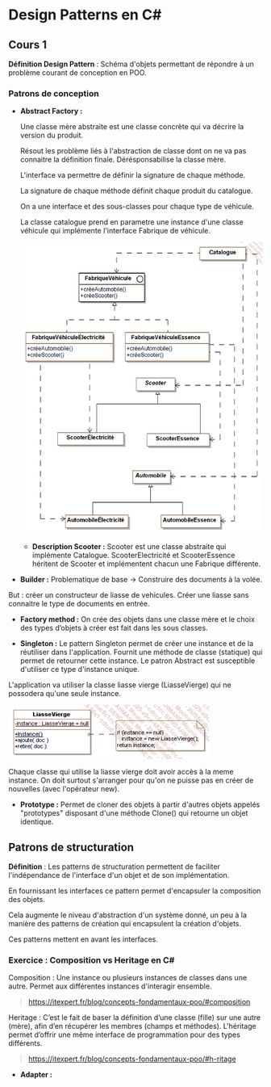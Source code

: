 # **Design Patterns en C#**

## **Cours 1**

**Définition Design Pattern** : Schéma d'objets permettant de répondre à un problème courant de conception en POO.

### **Patrons de conception**

- **Abstract Factory :**

    Une classe mère abstraite est une classe concrète qui va décrire la version du produit.

    Résout les problème liés à l'abstraction de classe dont on ne va pas connaitre la définition finale. Dérésponsabilise la classe mère.

    L'interface va permettre de définir la signature de chaque méthode.

    La signature de chaque méthode définit chaque produit du catalogue.

    On a une interface et des sous-classes pour chaque type de véhicule.

    La classe catalogue prend en parametre une instance d'une classe véhicule qui implémente l'interface Fabrique de véhicule.

  ![Diagramme Abstract Factory](img/abstractfactory.png)

  - **Description Scooter :** Scooter est une classe abstraite qui implémente Catalogue. ScooterElectricité et ScooterEssence héritent de Scooter et implémentent chacun une Fabrique différente.

- **Builder :** Problematique de base -> Construire des documents à la volée.

But : créer un constructeur de liasse de vehicules. Créer une liasse sans connaitre le type de documents en entrée.

- **Factory method :** On crée des objets dans une classe mère et le choix des types d’objets à créer est fait dans les sous classes.

- **Singleton :** Le pattern Singleton  permet de créer une instance et de la réutiliser dans l'application. Fournit une méthode de classe (statique) qui permet de retourner cette instance.
Le patron Abstract est susceptible d'utiliser ce type d'instance unique.

L'application va utiliser la classe liasse vierge (LiasseVierge) qui ne possodera qu'une seule instance.

  ![Liasse Vierge](img/Liassevierge.png)

Chaque classe qui utilise la liasse vierge doit avoir accès à la meme instance. On doit surtout s'arranger pour qu'on ne puisse pas en créer de nouvelles (avec l'opérateur new).

- **Prototype :** Permet de cloner des objets à partir d'autres objets appelés "prototypes" disposant d'une méthode Clone() qui retourne un objet identique.

## **Patrons de structuration**

**Définition** : Les patterns de structuration permettent de faciliter l'indépendance de l'interface d'un objet et de son implémentation.

En fournissant les interfaces ce pattern permet d'encapsuler la composition des objets.

Cela augmente le niveau d'abstraction d'un système donné, un peu à la manière des patterns de création qui encapsulent la création d'objets.

Ces patterns mettent en avant les interfaces.

### **Exercice : Composition vs Heritage en C#**

Composition : Une instance ou plusieurs instances de classes dans une autre. Permet aux différentes instances d'interagir ensemble.

> <https://itexpert.fr/blog/concepts-fondamentaux-poo/#composition>

Heritage : C’est le fait de baser la définition d’une classe (fille) sur une autre (mère), afin d’en récupérer les membres (champs et méthodes). L'héritage permet d’offrir une même interface de programmation pour des types différents.

> <https://itexpert.fr/blog/concepts-fondamentaux-poo/#h-ritage>

- **Adapter :**
